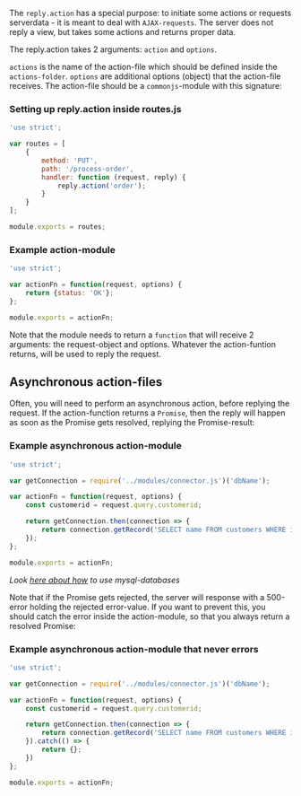 The `reply.action` has a special purpose: to initiate some actions or requests serverdata - it is meant to deal with `AJAX-requests`. The server does not reply a view, but takes some actions and returns proper data.

The reply.action takes 2 arguments: `action` and `options`.

`actions` is the name of the action-file which should be defined inside the `actions-folder`. `options` are additional options (object) that the action-file receives. The action-file should be a `commonjs`-module with this signature:

### Setting up reply.action inside routes.js
```js
'use strict';

var routes = [
    {
        method: 'PUT',
        path: '/process-order',
        handler: function (request, reply) {
            reply.action('order');
        }
    }
];

module.exports = routes;
```

### Example action-module
```js
'use strict';

var actionFn = function(request, options) {
    return {status: 'OK'};
};

module.exports = actionFn;
```

Note that the module needs to return a `function` that will receive 2 arguments: the request-object and options. Whatever the action-funtion returns, will be used to reply the request.

## Asynchronous action-files
Often, you will need to perform an asynchronous action, before replying the request. If the action-function returns a `Promise`, then the reply will happen as soon as the Promise gets resolved, replying the Promise-result:

### Example asynchronous action-module
```js
'use strict';

var getConnection = require('../modules/connector.js')('dbName');

var actionFn = function(request, options) {
    const customerid = request.query.customerid;

    return getConnection.then(connection => {
        return connection.getRecord('SELECT name FROM customers WHERE id=?', customerid)
    });
};

module.exports = actionFn;
```
*Look [here about how](/databases) to use mysql-databases*

Note that if the Promise gets rejected, the server will response with a 500-error holding the rejected error-value. If you want to prevent this, you should catch the error inside the action-module, so that you always return a resolved Promise:

### Example asynchronous action-module that never errors
```js
'use strict';

var getConnection = require('../modules/connector.js')('dbName');

var actionFn = function(request, options) {
    const customerid = request.query.customerid;

    return getConnection.then(connection => {
        return connection.getRecord('SELECT name FROM customers WHERE id=?', customerid)
    }).catch(() => {
        return {};
    })
};

module.exports = actionFn;
```
